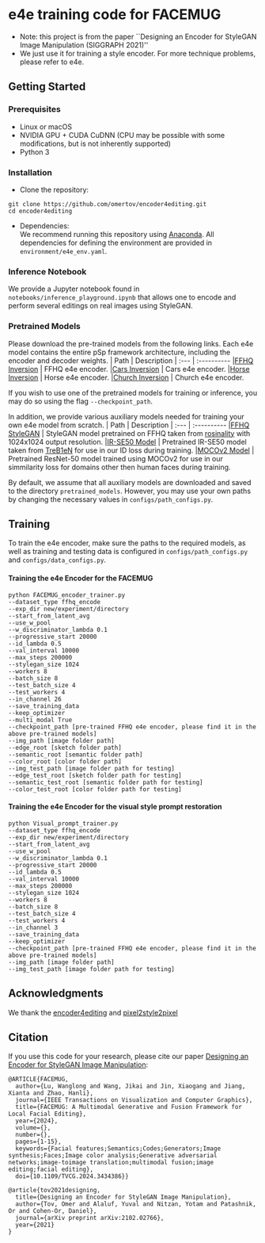 # e4e training code for FACEMUG

- Note: this project is from the paper
``Designing an Encoder for StyleGAN Image Manipulation (SIGGRAPH 2021)''
- We just use it for training a style encoder. For more technique problems, please refer to e4e.



## Getting Started
### Prerequisites
- Linux or macOS
- NVIDIA GPU + CUDA CuDNN (CPU may be possible with some modifications, but is not inherently supported)
- Python 3

### Installation
- Clone the repository:
``` 
git clone https://github.com/omertov/encoder4editing.git
cd encoder4editing
```
- Dependencies:  
We recommend running this repository using [Anaconda](https://docs.anaconda.com/anaconda/install/). 
All dependencies for defining the environment are provided in `environment/e4e_env.yaml`.

### Inference Notebook
We provide a Jupyter notebook found in `notebooks/inference_playground.ipynb` that allows one to encode and perform several editings on real images using StyleGAN.   

### Pretrained Models
Please download the pre-trained models from the following links. Each e4e model contains the entire pSp framework architecture, including the encoder and decoder weights.
| Path | Description
| :--- | :----------
|[FFHQ Inversion](https://drive.google.com/file/d/1cUv_reLE6k3604or78EranS7XzuVMWeO/view?usp=sharing)  | FFHQ e4e encoder.
|[Cars Inversion](https://drive.google.com/file/d/17faPqBce2m1AQeLCLHUVXaDfxMRU2QcV/view?usp=sharing)  | Cars e4e encoder.
|[Horse Inversion](https://drive.google.com/file/d/1TkLLnuX86B_BMo2ocYD0kX9kWh53rUVX/view?usp=sharing)  | Horse e4e encoder.
|[Church Inversion](https://drive.google.com/file/d/1-L0ZdnQLwtdy6-A_Ccgq5uNJGTqE7qBa/view?usp=sharing) | Church e4e encoder.

If you wish to use one of the pretrained models for training or inference, you may do so using the flag `--checkpoint_path`.

In addition, we provide various auxiliary models needed for training your own e4e model from scratch.
| Path | Description
| :--- | :----------
|[FFHQ StyleGAN](https://drive.google.com/file/d/1EM87UquaoQmk17Q8d5kYIAHqu0dkYqdT/view?usp=sharing) | StyleGAN model pretrained on FFHQ taken from [rosinality](https://github.com/rosinality/stylegan2-pytorch) with 1024x1024 output resolution.
|[IR-SE50 Model](https://drive.google.com/file/d/1KW7bjndL3QG3sxBbZxreGHigcCCpsDgn/view?usp=sharing) | Pretrained IR-SE50 model taken from [TreB1eN](https://github.com/TreB1eN/InsightFace_Pytorch) for use in our ID loss during training.
|[MOCOv2 Model](https://drive.google.com/file/d/18rLcNGdteX5LwT7sv_F7HWr12HpVEzVe/view?usp=sharing) | Pretrained ResNet-50 model trained using MOCOv2 for use in our simmilarity loss for domains other then human faces during training.

By default, we assume that all auxiliary models are downloaded and saved to the directory `pretrained_models`. However, you may use your own paths by changing the necessary values in `configs/path_configs.py`. 

## Training
To train the e4e encoder, make sure the paths to the required models, as well as training and testing data is configured in `configs/path_configs.py` and `configs/data_configs.py`.


#### **Training the e4e Encoder for the FACEMUG**
```
python FACEMUG_encoder_trainer.py
--dataset_type ffhq_encode
--exp_dir new/experiment/directory
--start_from_latent_avg
--use_w_pool
--w_discriminator_lambda 0.1
--progressive_start 20000
--id_lambda 0.5
--val_interval 10000
--max_steps 200000
--stylegan_size 1024
--workers 8
--batch_size 8
--test_batch_size 4
--test_workers 4
--in_channel 26
--save_training_data
--keep_optimizer
--multi_modal True
--checkpoint_path [pre-trained FFHQ e4e encoder, please find it in the above pre-trained models]
--img_path [image folder path]
--edge_root [sketch folder path]
--semantic_root [semantic folder path]
--color_root [color folder path]
--img_test_path [image folder path for testing]
--edge_test_root [sketch folder path for testing]
--semantic_test_root [semantic folder path for testing]
--color_test_root [color folder path for testing]
```


#### **Training the e4e Encoder for the visual style prompt restoration**
```
python Visual_prompt_trainer.py
--dataset_type ffhq_encode
--exp_dir new/experiment/directory
--start_from_latent_avg
--use_w_pool
--w_discriminator_lambda 0.1
--progressive_start 20000
--id_lambda 0.5
--val_interval 10000
--max_steps 200000
--stylegan_size 1024
--workers 8
--batch_size 8
--test_batch_size 4
--test_workers 4
--in_channel 3
--save_training_data
--keep_optimizer
--checkpoint_path [pre-trained FFHQ e4e encoder, please find it in the above pre-trained models]
--img_path [image folder path]
--img_test_path [image folder path for testing]
```




## Acknowledgments
We thank the [encoder4editing](https://github.com/omertov/encoder4editing) and [pixel2style2pixel](https://github.com/eladrich/pixel2style2pixel) 

## Citation
If you use this code for your research, please cite our paper <a href="https://arxiv.org/abs/2102.02766">Designing an Encoder for StyleGAN Image Manipulation</a>:


```
@ARTICLE{FACEMUG,
  author={Lu, Wanglong and Wang, Jikai and Jin, Xiaogang and Jiang, Xianta and Zhao, Hanli},
  journal={IEEE Transactions on Visualization and Computer Graphics}, 
  title={FACEMUG: A Multimodal Generative and Fusion Framework for Local Facial Editing}, 
  year={2024},
  volume={},
  number={},
  pages={1-15},
  keywords={Facial features;Semantics;Codes;Generators;Image synthesis;Faces;Image color analysis;Generative adversarial networks;image-toimage translation;multimodal fusion;image editing;facial editing},
  doi={10.1109/TVCG.2024.3434386}}

@article{tov2021designing,
  title={Designing an Encoder for StyleGAN Image Manipulation},
  author={Tov, Omer and Alaluf, Yuval and Nitzan, Yotam and Patashnik, Or and Cohen-Or, Daniel},
  journal={arXiv preprint arXiv:2102.02766},
  year={2021}
}

```
